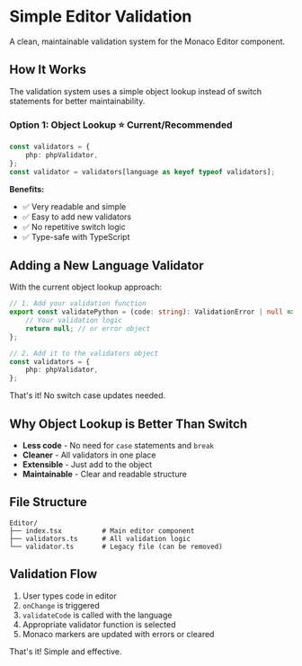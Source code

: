 # Simple Editor Validation

A clean, maintainable validation system for the Monaco Editor component.

## How It Works

The validation system uses a simple object lookup instead of switch statements for better maintainability.


### Option 1: Object Lookup ⭐ **Current/Recommended**
```typescript
const validators = {
    php: phpValidator,
};
const validator = validators[language as keyof typeof validators];
```

**Benefits:**
- ✅ Very readable and simple
- ✅ Easy to add new validators
- ✅ No repetitive switch logic
- ✅ Type-safe with TypeScript

## Adding a New Language Validator

With the current object lookup approach:

```typescript
// 1. Add your validation function
export const validatePython = (code: string): ValidationError | null => {
    // Your validation logic
    return null; // or error object
};

// 2. Add it to the validators object
const validators = {
    php: phpValidator,
};
```

That's it! No switch case updates needed.

## Why Object Lookup is Better Than Switch

- **Less code** - No need for `case` statements and `break`
- **Cleaner** - All validators in one place
- **Extensible** - Just add to the object
- **Maintainable** - Clear and readable structure

## File Structure

```
Editor/
├── index.tsx          # Main editor component
├── validators.ts      # All validation logic
└── validator.ts       # Legacy file (can be removed)
```

## Validation Flow

1. User types code in editor
2. `onChange` is triggered
3. `validateCode` is called with the language
4. Appropriate validator function is selected
5. Monaco markers are updated with errors or cleared

That's it! Simple and effective. 
